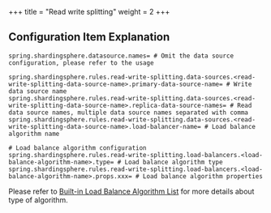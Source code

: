 +++
title = "Read write splitting"
weight = 2
+++

## Configuration Item Explanation

```properties
spring.shardingsphere.datasource.names= # Omit the data source configuration, please refer to the usage

spring.shardingsphere.rules.read-write-splitting.data-sources.<read-write-splitting-data-source-name>.primary-data-source-name= # Write data source name
spring.shardingsphere.rules.read-write-splitting.data-sources.<read-write-splitting-data-source-name>.replica-data-source-names= # Read data source names, multiple data source names separated with comma
spring.shardingsphere.rules.read-write-splitting.data-sources.<read-write-splitting-data-source-name>.load-balancer-name= # Load balance algorithm name

# Load balance algorithm configuration
spring.shardingsphere.rules.read-write-splitting.load-balancers.<load-balance-algorithm-name>.type= # Load balance algorithm type
spring.shardingsphere.rules.read-write-splitting.load-balancers.<load-balance-algorithm-name>.props.xxx= # Load balance algorithm properties
```

Please refer to [Built-in Load Balance Algorithm List](/en/user-manual/shardingsphere-jdbc/configuration/built-in-algorithm/load-balance) for more details about type of algorithm.
